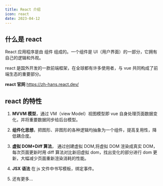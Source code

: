 ```yaml
---
title: React 介绍
icon: react
date: 2023-04-12
---
```


## 什么是 react

React 应用程序是由 组件 组成的。一个组件是 UI（用户界面）的一部分，它拥有自己的逻辑和外观。

react 是国外开发的一款前端框架，在全球都有许多使用者，与 vue 共同构成了前端生态的重要部分。

**react 官网** <https://zh-hans.react.dev/>

## react 的特性

1. **MVVM 模型**，通过 VM（view Model）视图模型即 vue 自身处理页面数据变化，并将重要数据同步给后台模型。

2. **组件化思想**，把图形、非图形的各种逻辑均抽象为一个组件，提高复用性，降低耦合度。

3. **虚拟 DOM+Diff 算法**， 通过创建虚拟 DOM,将虚拟 DOM 渲染成真实 DOM，每次页面更新时用 diff 算法对比新旧虚拟 dom，找出变化的部分进行 dom 更新，大幅减少页面重新渲染消耗的性能。

4. **JSX 语法** 在 js 文件中书写模板，绑定事件。

5. 还有更多...
